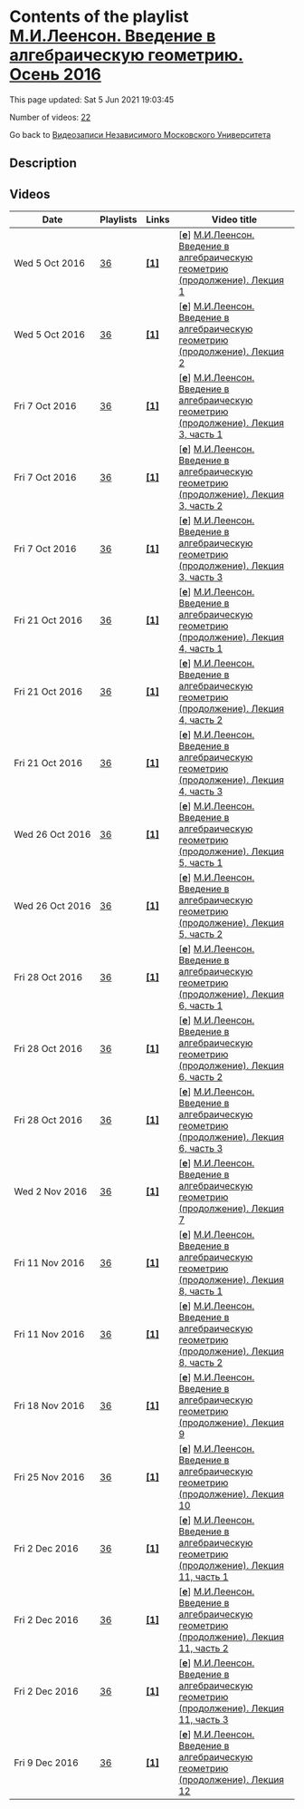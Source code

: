 # Contents of the playlist [М.И.Леенсон. Введение в алгебраическую геометрию. Осень 2016](https://www.youtube.com/playlist?list=PLp9ABVh6_x4EjSnY7hx-QZklopDoM3m7l)

This page updated: Sat 5 Jun 2021 19:03:45

Number of videos: [22](#videos)

Go back to [Видеозаписи Независимого Московского Университета](../README.md)

## Description



## Videos

|Date|Playlists|Links|Video title|
|---|---|---|---|
| Wed&nbsp;5&nbsp;Oct&nbsp;2016 | [36](../playlists/36 "М.И.Леенсон. Введение в алгебраическую геометрию. Осень 2016") | [**[1]**](http://www.mathnet.ru/php/conference.phtml?eventID=25&confid=951&option_lang=rus&if_videolibrary=1) | [[**e**](https://studio.youtube.com/video/53zc6bdkLbU/edit "Edit")] [М.И.Леенсон. Введение в алгебраическую геометрию (продолжение). Лекция 1](https://www.youtube.com/watch?v=53zc6bdkLbU&list=PLp9ABVh6_x4EjSnY7hx-QZklopDoM3m7l "Курс НМУ, рекомендованный для 2-5 курсов.&#013;12 сентября 2016 г. 17:30, НМУ 304 (Москва, Большой Власьевский пер., 11)&#013;http://www.mathnet.ru/php/conference.phtml?eventID=25&confid=951&option_lang=rus&if_videolibrary=1") |
| Wed&nbsp;5&nbsp;Oct&nbsp;2016 | [36](../playlists/36 "М.И.Леенсон. Введение в алгебраическую геометрию. Осень 2016") | [**[1]**](http://www.mathnet.ru/php/conference.phtml?eventID=25&confid=951&option_lang=rus&if_videolibrary=1) | [[**e**](https://studio.youtube.com/video/ow6IVnwQWKM/edit "Edit")] [М.И.Леенсон. Введение в алгебраическую геометрию (продолжение). Лекция 2](https://www.youtube.com/watch?v=ow6IVnwQWKM&list=PLp9ABVh6_x4EjSnY7hx-QZklopDoM3m7l "Курс НМУ, рекомендованный для 2-5 курсов.&#013;19 сентября 2016 г. 17:30, НМУ 304 (Москва, Большой Власьевский пер., 11)&#013;http://www.mathnet.ru/php/conference.phtml?eventID=25&confid=951&option_lang=rus&if_videolibrary=1") |
| Fri&nbsp;7&nbsp;Oct&nbsp;2016 | [36](../playlists/36 "М.И.Леенсон. Введение в алгебраическую геометрию. Осень 2016") | [**[1]**](http://www.mathnet.ru/php/conference.phtml?eventID=25&confid=951&option_lang=rus&if_videolibrary=1) | [[**e**](https://studio.youtube.com/video/gH0-cnNrpSE/edit "Edit")] [М.И.Леенсон. Введение в алгебраическую геометрию (продолжение). Лекция 3, часть 1](https://www.youtube.com/watch?v=gH0-cnNrpSE&list=PLp9ABVh6_x4EjSnY7hx-QZklopDoM3m7l "Курс НМУ, рекомендованный для 2-5 курсов.&#013;27 сентября 2016 г. 17:30, НМУ 304 (Москва, Большой Власьевский пер., 11)&#013;http://www.mathnet.ru/php/conference.phtml?eventID=25&confid=951&option_lang=rus&if_videolibrary=1") |
| Fri&nbsp;7&nbsp;Oct&nbsp;2016 | [36](../playlists/36 "М.И.Леенсон. Введение в алгебраическую геометрию. Осень 2016") | [**[1]**](http://www.mathnet.ru/php/conference.phtml?eventID=25&confid=951&option_lang=rus&if_videolibrary=1) | [[**e**](https://studio.youtube.com/video/OnOj_eEib1Y/edit "Edit")] [М.И.Леенсон. Введение в алгебраическую геометрию (продолжение). Лекция 3, часть 2](https://www.youtube.com/watch?v=OnOj_eEib1Y&list=PLp9ABVh6_x4EjSnY7hx-QZklopDoM3m7l "Курс НМУ, рекомендованный для 2-5 курсов.&#013;27 сентября 2016 г. 17:30, НМУ 304 (Москва, Большой Власьевский пер., 11)&#013;http://www.mathnet.ru/php/conference.phtml?eventID=25&confid=951&option_lang=rus&if_videolibrary=1") |
| Fri&nbsp;7&nbsp;Oct&nbsp;2016 | [36](../playlists/36 "М.И.Леенсон. Введение в алгебраическую геометрию. Осень 2016") | [**[1]**](http://www.mathnet.ru/php/conference.phtml?eventID=25&confid=951&option_lang=rus&if_videolibrary=1) | [[**e**](https://studio.youtube.com/video/ajkOhiNjIGI/edit "Edit")] [М.И.Леенсон. Введение в алгебраическую геометрию (продолжение). Лекция 3, часть 3](https://www.youtube.com/watch?v=ajkOhiNjIGI&list=PLp9ABVh6_x4EjSnY7hx-QZklopDoM3m7l "Курс НМУ, рекомендованный для 2-5 курсов.&#013;27 сентября 2016 г. 17:30, НМУ 304 (Москва, Большой Власьевский пер., 11)&#013;http://www.mathnet.ru/php/conference.phtml?eventID=25&confid=951&option_lang=rus&if_videolibrary=1") |
| Fri&nbsp;21&nbsp;Oct&nbsp;2016 | [36](../playlists/36 "М.И.Леенсон. Введение в алгебраическую геометрию. Осень 2016") | [**[1]**](http://www.mathnet.ru/php/conference.phtml?eventID=25&confid=951&option_lang=rus&if_videolibrary=1) | [[**e**](https://studio.youtube.com/video/5dxHW7OCXTE/edit "Edit")] [М.И.Леенсон. Введение в алгебраическую геометрию (продолжение). Лекция 4, часть 1](https://www.youtube.com/watch?v=5dxHW7OCXTE&list=PLp9ABVh6_x4EjSnY7hx-QZklopDoM3m7l "Курс НМУ, рекомендованный для 2-5 курсов.&#013;10 октября 2016 г. 17:30, НМУ 304 (Москва, Большой Власьевский пер., 11)&#013;http://www.mathnet.ru/php/conference.phtml?eventID=25&confid=951&option_lang=rus&if_videolibrary=1") |
| Fri&nbsp;21&nbsp;Oct&nbsp;2016 | [36](../playlists/36 "М.И.Леенсон. Введение в алгебраическую геометрию. Осень 2016") | [**[1]**](http://www.mathnet.ru/php/conference.phtml?eventID=25&confid=951&option_lang=rus&if_videolibrary=1) | [[**e**](https://studio.youtube.com/video/J8dp5YBgx40/edit "Edit")] [М.И.Леенсон. Введение в алгебраическую геометрию (продолжение). Лекция 4, часть 2](https://www.youtube.com/watch?v=J8dp5YBgx40&list=PLp9ABVh6_x4EjSnY7hx-QZklopDoM3m7l "Курс НМУ, рекомендованный для 2-5 курсов.&#013;10 октября 2016 г. 17:30, НМУ 304 (Москва, Большой Власьевский пер., 11)&#013;http://www.mathnet.ru/php/conference.phtml?eventID=25&confid=951&option_lang=rus&if_videolibrary=1") |
| Fri&nbsp;21&nbsp;Oct&nbsp;2016 | [36](../playlists/36 "М.И.Леенсон. Введение в алгебраическую геометрию. Осень 2016") | [**[1]**](http://www.mathnet.ru/php/conference.phtml?eventID=25&confid=951&option_lang=rus&if_videolibrary=1) | [[**e**](https://studio.youtube.com/video/Am8wDa1TzfU/edit "Edit")] [М.И.Леенсон. Введение в алгебраическую геометрию (продолжение). Лекция 4, часть 3](https://www.youtube.com/watch?v=Am8wDa1TzfU&list=PLp9ABVh6_x4EjSnY7hx-QZklopDoM3m7l "Курс НМУ, рекомендованный для 2-5 курсов.&#013;10 октября 2016 г. 17:30, НМУ 304 (Москва, Большой Власьевский пер., 11)&#013;http://www.mathnet.ru/php/conference.phtml?eventID=25&confid=951&option_lang=rus&if_videolibrary=1") |
| Wed&nbsp;26&nbsp;Oct&nbsp;2016 | [36](../playlists/36 "М.И.Леенсон. Введение в алгебраическую геометрию. Осень 2016") | [**[1]**](http://www.mathnet.ru/php/conference.phtml?eventID=25&confid=951&option_lang=rus&if_videolibrary=1) | [[**e**](https://studio.youtube.com/video/0rSPqPqWmKY/edit "Edit")] [М.И.Леенсон. Введение в алгебраическую геометрию (продолжение). Лекция 5, часть 1](https://www.youtube.com/watch?v=0rSPqPqWmKY&list=PLp9ABVh6_x4EjSnY7hx-QZklopDoM3m7l "Курс НМУ, рекомендованный для 2-5 курсов.&#013;18 октября 2016 г. 19:20, НМУ 303 (Москва, Большой Власьевский пер., 11)&#013;http://www.mathnet.ru/php/conference.phtml?eventID=25&confid=951&option_lang=rus&if_videolibrary=1") |
| Wed&nbsp;26&nbsp;Oct&nbsp;2016 | [36](../playlists/36 "М.И.Леенсон. Введение в алгебраическую геометрию. Осень 2016") | [**[1]**](http://www.mathnet.ru/php/conference.phtml?eventID=25&confid=951&option_lang=rus&if_videolibrary=1) | [[**e**](https://studio.youtube.com/video/NvlHBUXGN8M/edit "Edit")] [М.И.Леенсон. Введение в алгебраическую геометрию (продолжение). Лекция 5, часть 2](https://www.youtube.com/watch?v=NvlHBUXGN8M&list=PLp9ABVh6_x4EjSnY7hx-QZklopDoM3m7l "Курс НМУ, рекомендованный для 2-5 курсов.&#013;18 октября 2016 г. 19:20, НМУ 303 (Москва, Большой Власьевский пер., 11)&#013;http://www.mathnet.ru/php/conference.phtml?eventID=25&confid=951&option_lang=rus&if_videolibrary=1") |
| Fri&nbsp;28&nbsp;Oct&nbsp;2016 | [36](../playlists/36 "М.И.Леенсон. Введение в алгебраическую геометрию. Осень 2016") | [**[1]**](http://www.mathnet.ru/php/conference.phtml?eventID=25&confid=951&option_lang=rus&if_videolibrary=1) | [[**e**](https://studio.youtube.com/video/mTPcIrUsD2Y/edit "Edit")] [М.И.Леенсон. Введение в алгебраическую геометрию (продолжение). Лекция 6, часть 1](https://www.youtube.com/watch?v=mTPcIrUsD2Y&list=PLp9ABVh6_x4EjSnY7hx-QZklopDoM3m7l "Курс НМУ, рекомендованный для 2-5 курсов.&#013;25 октября 2016 г. 19:20, НМУ 303 (Москва, Большой Власьевский пер., 11)&#013;http://www.mathnet.ru/php/conference.phtml?eventID=25&confid=951&option_lang=rus&if_videolibrary=1") |
| Fri&nbsp;28&nbsp;Oct&nbsp;2016 | [36](../playlists/36 "М.И.Леенсон. Введение в алгебраическую геометрию. Осень 2016") | [**[1]**](http://www.mathnet.ru/php/conference.phtml?eventID=25&confid=951&option_lang=rus&if_videolibrary=1) | [[**e**](https://studio.youtube.com/video/T3cqiKdE3sY/edit "Edit")] [М.И.Леенсон. Введение в алгебраическую геометрию (продолжение). Лекция 6, часть 2](https://www.youtube.com/watch?v=T3cqiKdE3sY&list=PLp9ABVh6_x4EjSnY7hx-QZklopDoM3m7l "Курс НМУ, рекомендованный для 2-5 курсов.&#013;25 октября 2016 г. 19:20, НМУ 303 (Москва, Большой Власьевский пер., 11)&#013;http://www.mathnet.ru/php/conference.phtml?eventID=25&confid=951&option_lang=rus&if_videolibrary=1") |
| Fri&nbsp;28&nbsp;Oct&nbsp;2016 | [36](../playlists/36 "М.И.Леенсон. Введение в алгебраическую геометрию. Осень 2016") | [**[1]**](http://www.mathnet.ru/php/conference.phtml?eventID=25&confid=951&option_lang=rus&if_videolibrary=1) | [[**e**](https://studio.youtube.com/video/cm692zlm4IQ/edit "Edit")] [М.И.Леенсон. Введение в алгебраическую геометрию (продолжение). Лекция 6, часть 3](https://www.youtube.com/watch?v=cm692zlm4IQ&list=PLp9ABVh6_x4EjSnY7hx-QZklopDoM3m7l "Курс НМУ, рекомендованный для 2-5 курсов.&#013;25 октября 2016 г. 19:20, НМУ 303 (Москва, Большой Власьевский пер., 11)&#013;http://www.mathnet.ru/php/conference.phtml?eventID=25&confid=951&option_lang=rus&if_videolibrary=1") |
| Wed&nbsp;2&nbsp;Nov&nbsp;2016 | [36](../playlists/36 "М.И.Леенсон. Введение в алгебраическую геометрию. Осень 2016") | [**[1]**](http://www.mathnet.ru/php/conference.phtml?eventID=25&confid=951&option_lang=rus&if_videolibrary=1) | [[**e**](https://studio.youtube.com/video/VpSXRHSa_pM/edit "Edit")] [М.И.Леенсон. Введение в алгебраическую геометрию (продолжение). Лекция 7](https://www.youtube.com/watch?v=VpSXRHSa_pM&list=PLp9ABVh6_x4EjSnY7hx-QZklopDoM3m7l "Курс НМУ, рекомендованный для 2-5 курсов.&#013;1 ноября 2016 г. 19:20, НМУ 303 (Москва, Большой Власьевский пер., 11)&#013;http://www.mathnet.ru/php/conference.phtml?eventID=25&confid=951&option_lang=rus&if_videolibrary=1") |
| Fri&nbsp;11&nbsp;Nov&nbsp;2016 | [36](../playlists/36 "М.И.Леенсон. Введение в алгебраическую геометрию. Осень 2016") | [**[1]**](http://www.mathnet.ru/php/conference.phtml?eventID=25&confid=951&option_lang=rus&if_videolibrary=1) | [[**e**](https://studio.youtube.com/video/c9iJuIEAr20/edit "Edit")] [М.И.Леенсон. Введение в алгебраическую геометрию (продолжение). Лекция 8, часть 1](https://www.youtube.com/watch?v=c9iJuIEAr20&list=PLp9ABVh6_x4EjSnY7hx-QZklopDoM3m7l "Курс НМУ, рекомендованный для 2-5 курсов.&#013;8 ноября 2016 г. 19:20, НМУ 303 (Москва, Большой Власьевский пер., 11)&#013;http://www.mathnet.ru/php/conference.phtml?eventID=25&confid=951&option_lang=rus&if_videolibrary=1") |
| Fri&nbsp;11&nbsp;Nov&nbsp;2016 | [36](../playlists/36 "М.И.Леенсон. Введение в алгебраическую геометрию. Осень 2016") | [**[1]**](http://www.mathnet.ru/php/conference.phtml?eventID=25&confid=951&option_lang=rus&if_videolibrary=1) | [[**e**](https://studio.youtube.com/video/4W46MSoBNzI/edit "Edit")] [М.И.Леенсон. Введение в алгебраическую геометрию (продолжение). Лекция 8, часть 2](https://www.youtube.com/watch?v=4W46MSoBNzI&list=PLp9ABVh6_x4EjSnY7hx-QZklopDoM3m7l "Курс НМУ, рекомендованный для 2-5 курсов.&#013;8 ноября 2016 г. 19:20, НМУ 303 (Москва, Большой Власьевский пер., 11)&#013;http://www.mathnet.ru/php/conference.phtml?eventID=25&confid=951&option_lang=rus&if_videolibrary=1") |
| Fri&nbsp;18&nbsp;Nov&nbsp;2016 | [36](../playlists/36 "М.И.Леенсон. Введение в алгебраическую геометрию. Осень 2016") | [**[1]**](http://www.mathnet.ru/php/conference.phtml?eventID=25&confid=951&option_lang=rus&if_videolibrary=1) | [[**e**](https://studio.youtube.com/video/A9UwhW0-8uI/edit "Edit")] [М.И.Леенсон. Введение в алгебраическую геометрию (продолжение). Лекция 9](https://www.youtube.com/watch?v=A9UwhW0-8uI&list=PLp9ABVh6_x4EjSnY7hx-QZklopDoM3m7l "Курс НМУ, рекомендованный для 2-5 курсов.&#013;15 ноября 2016 г. 19:20, НМУ 303 (Москва, Большой Власьевский пер., 11)&#013;http://www.mathnet.ru/php/conference.phtml?eventID=25&confid=951&option_lang=rus&if_videolibrary=1") |
| Fri&nbsp;25&nbsp;Nov&nbsp;2016 | [36](../playlists/36 "М.И.Леенсон. Введение в алгебраическую геометрию. Осень 2016") | [**[1]**](http://www.mathnet.ru/php/conference.phtml?eventID=25&confid=951&option_lang=rus&if_videolibrary=1) | [[**e**](https://studio.youtube.com/video/hIYlqJMCxag/edit "Edit")] [М.И.Леенсон. Введение в алгебраическую геометрию (продолжение). Лекция 10](https://www.youtube.com/watch?v=hIYlqJMCxag&list=PLp9ABVh6_x4EjSnY7hx-QZklopDoM3m7l "Курс НМУ, рекомендованный для 2-5 курсов.&#013;22 ноября 2016 г. 19:20, НМУ 303 (Москва, Большой Власьевский пер., 11)&#013;http://www.mathnet.ru/php/conference.phtml?eventID=25&confid=951&option_lang=rus&if_videolibrary=1") |
| Fri&nbsp;2&nbsp;Dec&nbsp;2016 | [36](../playlists/36 "М.И.Леенсон. Введение в алгебраическую геометрию. Осень 2016") | [**[1]**](http://www.mathnet.ru/php/conference.phtml?eventID=25&confid=951&option_lang=rus&if_videolibrary=1) | [[**e**](https://studio.youtube.com/video/FyDChf3ok1Q/edit "Edit")] [М.И.Леенсон. Введение в алгебраическую геометрию (продолжение). Лекция 11, часть 1](https://www.youtube.com/watch?v=FyDChf3ok1Q&list=PLp9ABVh6_x4EjSnY7hx-QZklopDoM3m7l "Курс НМУ, рекомендованный для 2-5 курсов.&#013;29 ноября 2016 г. 19:20, НМУ 303 (Москва, Большой Власьевский пер., 11)&#013;http://www.mathnet.ru/php/conference.phtml?eventID=25&confid=951&option_lang=rus&if_videolibrary=1") |
| Fri&nbsp;2&nbsp;Dec&nbsp;2016 | [36](../playlists/36 "М.И.Леенсон. Введение в алгебраическую геометрию. Осень 2016") | [**[1]**](http://www.mathnet.ru/php/conference.phtml?eventID=25&confid=951&option_lang=rus&if_videolibrary=1) | [[**e**](https://studio.youtube.com/video/mH2aYbUpTuo/edit "Edit")] [М.И.Леенсон. Введение в алгебраическую геометрию (продолжение). Лекция 11, часть 2](https://www.youtube.com/watch?v=mH2aYbUpTuo&list=PLp9ABVh6_x4EjSnY7hx-QZklopDoM3m7l "Курс НМУ, рекомендованный для 2-5 курсов.&#013;29 ноября 2016 г. 19:20, НМУ 303 (Москва, Большой Власьевский пер., 11)&#013;http://www.mathnet.ru/php/conference.phtml?eventID=25&confid=951&option_lang=rus&if_videolibrary=1") |
| Fri&nbsp;2&nbsp;Dec&nbsp;2016 | [36](../playlists/36 "М.И.Леенсон. Введение в алгебраическую геометрию. Осень 2016") | [**[1]**](http://www.mathnet.ru/php/conference.phtml?eventID=25&confid=951&option_lang=rus&if_videolibrary=1) | [[**e**](https://studio.youtube.com/video/GjJBdsAIzBU/edit "Edit")] [М.И.Леенсон. Введение в алгебраическую геометрию (продолжение). Лекция 11, часть 3](https://www.youtube.com/watch?v=GjJBdsAIzBU&list=PLp9ABVh6_x4EjSnY7hx-QZklopDoM3m7l "Курс НМУ, рекомендованный для 2-5 курсов.&#013;29 ноября 2016 г. 19:20, НМУ 303 (Москва, Большой Власьевский пер., 11)&#013;http://www.mathnet.ru/php/conference.phtml?eventID=25&confid=951&option_lang=rus&if_videolibrary=1") |
| Fri&nbsp;9&nbsp;Dec&nbsp;2016 | [36](../playlists/36 "М.И.Леенсон. Введение в алгебраическую геометрию. Осень 2016") | [**[1]**](http://www.mathnet.ru/php/conference.phtml?eventID=25&confid=951&option_lang=rus&if_videolibrary=1) | [[**e**](https://studio.youtube.com/video/9Bzfx_5-JuI/edit "Edit")] [М.И.Леенсон. Введение в алгебраическую геометрию (продолжение). Лекция 12](https://www.youtube.com/watch?v=9Bzfx_5-JuI&list=PLp9ABVh6_x4EjSnY7hx-QZklopDoM3m7l "Курс НМУ, рекомендованный для 2-5 курсов.&#013;6 декабря 2016 г. 19:20, НМУ 303 (Москва, Большой Власьевский пер., 11)&#013;http://www.mathnet.ru/php/conference.phtml?eventID=25&confid=951&option_lang=rus&if_videolibrary=1") |
